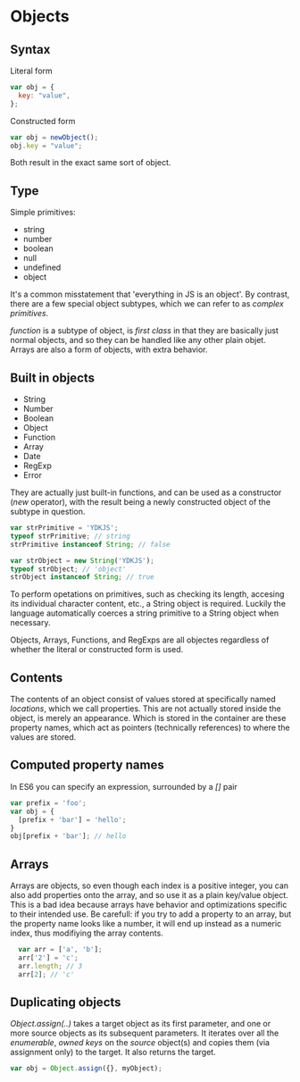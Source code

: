 # Objects

## Syntax

Literal form

```js
var obj = {
  key: "value",
};
```

Constructed form

```js
var obj = newObject();
obj.key = "value";
```

Both result in the exact same sort of object.

## Type

Simple primitives:

* string
* number
* boolean
* null
* undefined
* object

It's a common misstatement that 'everything in JS is an object'.
By contrast, there are a few special object subtypes, which we can refer to as _complex primitives_.

_function_ is a subtype of object, is _first class_ in that they are basically just normal objects, and so they can be handled like any other plain objet.
Arrays are also a form of objects, with extra behavior.

## Built in objects

* String
* Number
* Boolean
* Object
* Function
* Array
* Date
* RegExp
* Error

They are actually just built-in functions, and can be used as a constructor (_new_ operator), with the result being a newly constructed object of the subtype in question.

```js
var strPrimitive = 'YDKJS';
typeof strPrimitive; // string
strPrimitive instanceof String; // false

var strObject = new String('YDKJS');
typeof strObject; // 'object'
strObject instanceof String; // true
```

To perform opetations on primitives, such as checking its length, accesing its individual character content, etc., a String object is required. Luckily the language automatically coerces a string primitive to a String object when necessary.

Objects, Arrays, Functions, and RegExps are all objectes regardless of whether the literal or constructed form is used.

## Contents

The contents of an object consist of values stored at specifically named _locations_, which we call properties. This are not actually stored inside the object, is merely an appearance. Which is stored in the container are these property names, which act as pointers (technically references) to where the values are stored.

## Computed property names

In ES6 you can specify an expression, surrounded by a _[]_ pair

```js
var prefix = 'foo';
var obj = {
  [prefix + 'bar'] = 'hello';
}
obj[prefix + 'bar']; // hello
```

## Arrays

Arrays are objects, so even though each index is a positive integer, you can also add properties onto the array, and so use it as a plain key/value object. This is a bad idea because arrays have behavior and optimizations specific to their intended use.
Be carefull: if you try to add a property to an array, but the property name looks like a number, it will end up instead as a numeric index, thus modifiying the array contents.

```js
  var arr = ['a', 'b'];
  arr['2'] = 'c';
  arr.length; // 3
  arr[2]; // 'c'
```

## Duplicating objects

_Object.assign(..)_ takes a target object as its first parameter, and one or more source objects as its subsequent parameters. It iterates over all the _enumerable_, _owned keys_ on the _source_ object(s) and copies them (via assignment only) to the target. It also returns the target.

```js
var obj = Object.assign({}, myObject);
```